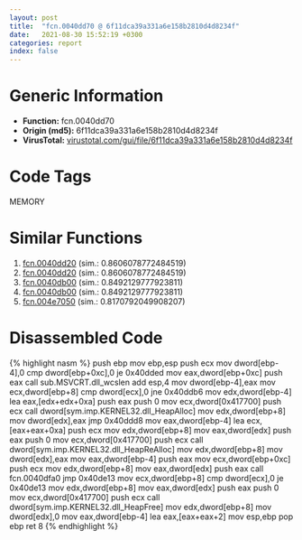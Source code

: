 ```yaml
---
layout: post
title:  "fcn.0040dd70 @ 6f11dca39a331a6e158b2810d4d8234f"
date:   2021-08-30 15:52:19 +0300
categories: report
index: false
---
```


# Generic Information
- **Function:** fcn.0040dd70
- **Origin (md5):** 6f11dca39a331a6e158b2810d4d8234f
- **VirusTotal:** [virustotal.com/gui/file/6f11dca39a331a6e158b2810d4d8234f][virustotal_ref]

# Code Tags
<span class="tag" id="MEMORY">MEMORY</span>


# Similar Functions

1. [fcn.0040dd20][similar_1_ref] (sim.: 0.8606078772484519)
2. [fcn.0040dd20][similar_2_ref] (sim.: 0.8606078772484519)
3. [fcn.0040db00][similar_3_ref] (sim.: 0.8492129777923811)
4. [fcn.0040db00][similar_4_ref] (sim.: 0.8492129777923811)
5. [fcn.004e7050][similar_5_ref] (sim.: 0.8170792049908207)


# Disassembled Code

{% highlight nasm %}
push ebp
mov ebp,esp
push ecx
mov dword[ebp-4],0
cmp dword[ebp+0xc],0
je 0x40dded
mov eax,dword[ebp+0xc]
push eax
call sub.MSVCRT.dll_wcslen
add esp,4
mov dword[ebp-4],eax
mov ecx,dword[ebp+8]
cmp dword[ecx],0
jne 0x40ddb6
mov edx,dword[ebp-4]
lea eax,[edx+edx+0xa]
push eax
push 0
mov ecx,dword[0x417700]
push ecx
call dword[sym.imp.KERNEL32.dll_HeapAlloc]
mov edx,dword[ebp+8]
mov dword[edx],eax
jmp 0x40ddd8
mov eax,dword[ebp-4]
lea ecx,[eax+eax+0xa]
push ecx
mov edx,dword[ebp+8]
mov eax,dword[edx]
push eax
push 0
mov ecx,dword[0x417700]
push ecx
call dword[sym.imp.KERNEL32.dll_HeapReAlloc]
mov edx,dword[ebp+8]
mov dword[edx],eax
mov eax,dword[ebp-4]
push eax
mov ecx,dword[ebp+0xc]
push ecx
mov edx,dword[ebp+8]
mov eax,dword[edx]
push eax
call fcn.0040dfa0
jmp 0x40de13
mov ecx,dword[ebp+8]
cmp dword[ecx],0
je 0x40de13
mov edx,dword[ebp+8]
mov eax,dword[edx]
push eax
push 0
mov ecx,dword[0x417700]
push ecx
call dword[sym.imp.KERNEL32.dll_HeapFree]
mov edx,dword[ebp+8]
mov dword[edx],0
mov eax,dword[ebp-4]
lea eax,[eax+eax+2]
mov esp,ebp
pop ebp
ret 8
{% endhighlight %}


[similar_1_ref]: /report/fcn.0040dd20@fbf34fa6d7da2b8e1de5133a8ca34847
[similar_2_ref]: /report/fcn.0040dd20@6f11dca39a331a6e158b2810d4d8234f
[similar_3_ref]: /report/fcn.0040db00@fbf34fa6d7da2b8e1de5133a8ca34847
[similar_4_ref]: /report/fcn.0040db00@6f11dca39a331a6e158b2810d4d8234f
[similar_5_ref]: /report/fcn.004e7050@be7fba7cc724acf4ae2900d99e0fc9c3
[virustotal_ref]: https://www.virustotal.com/gui/file/6f11dca39a331a6e158b2810d4d8234f